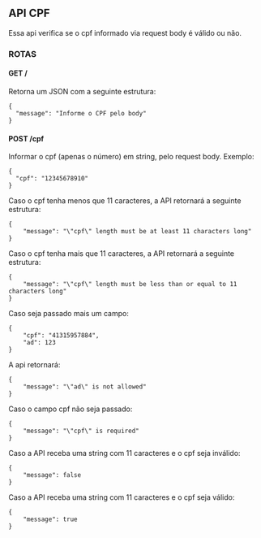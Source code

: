 ## API CPF

Essa api verifica se o cpf informado via request body é válido ou não.

### ROTAS

#### GET /

Retorna um JSON com a seguinte estrutura:

```
{
  "message": "Informe o CPF pelo body"
}
```

#### POST /cpf

Informar o cpf (apenas o número) em string, pelo request body. Exemplo:
```
{
  "cpf": "12345678910"
}
```

Caso o cpf tenha menos que 11 caracteres, a API retornará a seguinte estrutura:

```
{
	"message": "\"cpf\" length must be at least 11 characters long"
}
```

Caso o cpf tenha mais que 11 caracteres, a API retornará a seguinte estrutura:

```
{
	"message": "\"cpf\" length must be less than or equal to 11 characters long"
}
```

Caso seja passado mais um campo:

```
{
	"cpf": "41315957884",
	"ad": 123
}
```

A api retornará:

```
{
	"message": "\"ad\" is not allowed"
}
```

Caso o campo cpf não seja passado:

```
{
	"message": "\"cpf\" is required"
}
```

Caso a API receba uma string com 11 caracteres e o cpf seja inválido:

```
{
	"message": false
}
```

Caso a API receba uma string com 11 caracteres e o cpf seja válido:

```
{
	"message": true
}
```